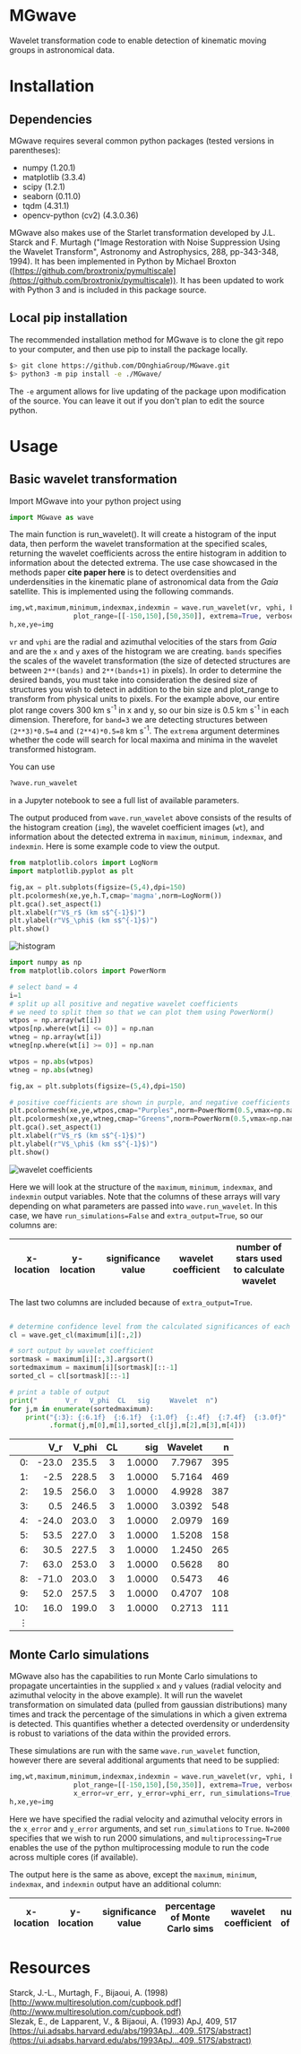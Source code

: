# MGwave

Wavelet transformation code to enable detection of kinematic moving groups in astronomical data.

# Installation

## Dependencies

MGwave requires several common python packages (tested versions in parentheses):

- numpy (1.20.1)
- matplotlib (3.3.4)
- scipy (1.2.1)
- seaborn (0.11.0)
- tqdm (4.31.1)
- opencv-python (cv2) (4.3.0.36)

MGwave also makes use of the Starlet transformation developed by J.L. Starck and F. Murtagh ("Image Restoration with Noise Suppression Using the Wavelet Transform", Astronomy and Astrophysics, 288, pp-343-348, 1994). It has been implemented in Python by Michael Broxton ([https://github.com/broxtronix/pymultiscale](https://github.com/broxtronix/pymultiscale)).
It has been updated to work with Python 3 and is included in this package source.

## Local pip installation

The recommended installation method for MGwave is to clone the git repo to your computer, and then use pip to install the package locally.

```bash
$> git clone https://github.com/DOnghiaGroup/MGwave.git
$> python3 -m pip install -e ./MGwave/
```

The `-e` argument allows for live updating of the package upon modification of the source. You can leave it out if you don't plan to edit the source python.

# Usage

## Basic wavelet transformation

Import MGwave into your python project using

```python
import MGwave as wave
```

The main function is run_wavelet(). It will create a histogram of the input data, then perform the wavelet transformation at the specified scales, returning the wavelet coefficients across the entire histogram in addition to information about the detected extrema. The use case showcased in the methods paper **cite paper here** is to detect overdensities and underdensities in the kinematic plane of astronomical data from the *Gaia* satellite. This is implemented using the following commands.

```python
img,wt,maximum,minimum,indexmax,indexmin = wave.run_wavelet(vr, vphi, bands=[3,4], bins=[600,600],
				plot_range=[[-150,150],[50,350]], extrema=True, verbose=True, extra_output=True)
h,xe,ye=img
```

`vr` and `vphi` are the radial and azimuthal velocities of the stars from *Gaia* and are the `x` and `y` axes of the histogram we are creating. `bands` specifies the scales of the wavelet transformation (the size of detected structures are between `2**(bands)` and `2**(bands+1)` in pixels). In order to determine the desired bands, you must take into consideration the desired size of structures you wish to detect in addition to the bin size and plot_range to transform from physical units to pixels. For the example above, our entire plot range covers 300 km s<sup>-1</sup> in x and y, so our bin size is 0.5 km s<sup>-1</sup> in each dimension. Therefore, for `band=3` we are detecting structures between `(2**3)*0.5=4` and `(2**4)*0.5=8` km s<sup>-1</sup>. The `extrema` argument determines whether the code will search for local maxima and minima in the wavelet transformed histogram.

You can use

```python
?wave.run_wavelet
```
in a Jupyter notebook to see a full list of available parameters.

The output produced from `wave.run_wavelet` above consists of the results of the histogram creation (`img`), the wavelet coefficient images (`wt`), and information about the detected extrema in `maximum`, `minimum`, `indexmax`, and `indexmin`. Here is some example code to view the output.

```python
from matplotlib.colors import LogNorm
import matplotlib.pyplot as plt

fig,ax = plt.subplots(figsize=(5,4),dpi=150)
plt.pcolormesh(xe,ye,h.T,cmap='magma',norm=LogNorm())
plt.gca().set_aspect(1)
plt.xlabel(r"V$_r$ (km s$^{-1}$)")
plt.ylabel(r"V$_\phi$ (km s$^{-1}$)")
plt.show()
```
![histogram](img/hist.png)

```python
import numpy as np
from matplotlib.colors import PowerNorm

# select band = 4
i=1
# split up all positive and negative wavelet coefficients
# we need to split them so that we can plot them using PowerNorm()
wtpos = np.array(wt[i])
wtpos[np.where(wt[i] <= 0)] = np.nan
wtneg = np.array(wt[i])
wtneg[np.where(wt[i] >= 0)] = np.nan

wtpos = np.abs(wtpos)
wtneg = np.abs(wtneg)

fig,ax = plt.subplots(figsize=(5,4),dpi=150)

# positive coefficients are shown in purple, and negative coefficients are shown in green
plt.pcolormesh(xe,ye,wtpos,cmap="Purples",norm=PowerNorm(0.5,vmax=np.nanmax(wtpos.reshape(-1))*1.3))
plt.pcolormesh(xe,ye,wtneg,cmap="Greens",norm=PowerNorm(0.5,vmax=np.nanmax(wtpos.reshape(-1))*1.3))
plt.gca().set_aspect(1)
plt.xlabel(r"V$_r$ (km s$^{-1}$)")
plt.ylabel(r"V$_\phi$ (km s$^{-1}$)")
plt.show()
```
![wavelet coefficients](img/wt.png)

Here we will look at the structure of the `maximum`, `minimum`, `indexmax`, and `indexmin` output variables. Note that the columns of these arrays will vary depending on what parameters are passed into `wave.run_wavelet`. In this case, we have `run_simulations=False` and `extra_output=True`, so our columns are:

| x-location | y-location | significance value | wavelet coefficient | number of stars used to calculate wavelet |
|---|---|---|---|---|

The last two columns are included because of `extra_output=True`.

```python

# determine confidence level from the calculated significances of each maximum
cl = wave.get_cl(maximum[i][:,2])

# sort output by wavelet coefficient
sortmask = maximum[i][:,3].argsort()
sortedmaximum = maximum[i][sortmask][::-1]
sorted_cl = cl[sortmask][::-1]

# print a table of output
print("       V_r   V_phi  CL   sig     Wavelet  n")
for j,m in enumerate(sortedmaximum):
    print("{:3}: {:6.1f}  {:6.1f}  {:1.0f}  {:.4f}  {:7.4f}  {:3.0f}"
          .format(j,m[0],m[1],sorted_cl[j],m[2],m[3],m[4]))
```

|      |  V_r   | V_phi  | CL|  sig   | Wavelet |  n  |
|  ---:|    ---:|    ---:|:---:|  ---:|     ---:| ---:|
|   0: |  -23.0 |  235.5 | 3 | 1.0000 |  7.7967 | 395 |
|   1: |   -2.5 |  228.5 | 3 | 1.0000 |  5.7164 | 469 |
|   2: |   19.5 |  256.0 | 3 | 1.0000 |  4.9928 | 387 |
|   3: |    0.5 |  246.5 | 3 | 1.0000 |  3.0392 | 548 |
|   4: |  -24.0 |  203.0 | 3 | 1.0000 |  2.0979 | 169 |
|   5: |   53.5 |  227.0 | 3 | 1.0000 |  1.5208 | 158 |
|   6: |   30.5 |  227.5 | 3 | 1.0000 |  1.2450 | 265 |
|   7: |   63.0 |  253.0 | 3 | 1.0000 |  0.5628 |  80 |
|   8: |  -71.0 |  203.0 | 3 | 1.0000 |  0.5473 |  46 |
|   9: |   52.0 |  257.5 | 3 | 1.0000 |  0.4707 | 108 |
|  10: |   16.0 |  199.0 | 3 | 1.0000 |  0.2713 | 111 |
| ⋮    |        |        |   |        |         |     |

## Monte Carlo simulations

MGwave also has the capabilities to run Monte Carlo simulations to propagate uncertainties in the supplied `x` and `y` values (radial velocity and azimuthal velocity in the above example). It will run the wavelet transformation on simulated data (pulled from gaussian distributions) many times and track the percentage of the simulations in which a given extrema is detected. This quantifies whether a detected overdensity or underdensity is robust to variations of the data within the provided errors.

These simulations are run with the same `wave.run_wavelet` function, however there are several additional arguments that need to be supplied:

```python
img,wt,maximum,minimum,indexmax,indexmin = wave.run_wavelet(vr, vphi, bands=[3,4], bins=[600,600],
				plot_range=[[-150,150],[50,350]], extrema=True, verbose=True, extra_output=True,
				x_error=vr_err, y_error=vphi_err, run_simulations=True, N=2000, multiprocessing=True)
h,xe,ye=img
```
Here we have specified the radial velocity and azimuthal velocity errors in the `x_error` and `y_error` arguments, and set `run_simulations` to `True`. `N=2000` specifies that we wish to run 2000 simulations, and `multiprocessing=True` enables the use of the python multiprocessing module to run the code across multiple cores (if available).

The output here is the same as above, except the `maximum`, `minimum`, `indexmax`, and `indexmin` output have an additional column:

| x-location | y-location | significance value | percentage of Monte Carlo sims | wavelet coefficient | number of stars |
|---|---|---|---|---|---|

# Resources

Starck, J.-L., Murtagh, F., Bijaoui, A. (1998) [http://www.multiresolution.com/cupbook.pdf](http://www.multiresolution.com/cupbook.pdf)  
Slezak, E., de Lapparent, V., & Bijaoui, A. (1993) ApJ, 409, 517 [https://ui.adsabs.harvard.edu/abs/1993ApJ...409..517S/abstract](https://ui.adsabs.harvard.edu/abs/1993ApJ...409..517S/abstract)
